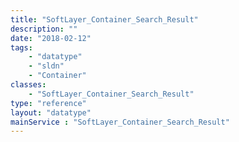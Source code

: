 ```yaml
---
title: "SoftLayer_Container_Search_Result"
description: ""
date: "2018-02-12"
tags:
    - "datatype"
    - "sldn"
    - "Container"
classes:
    - "SoftLayer_Container_Search_Result"
type: "reference"
layout: "datatype"
mainService : "SoftLayer_Container_Search_Result"
---
```

